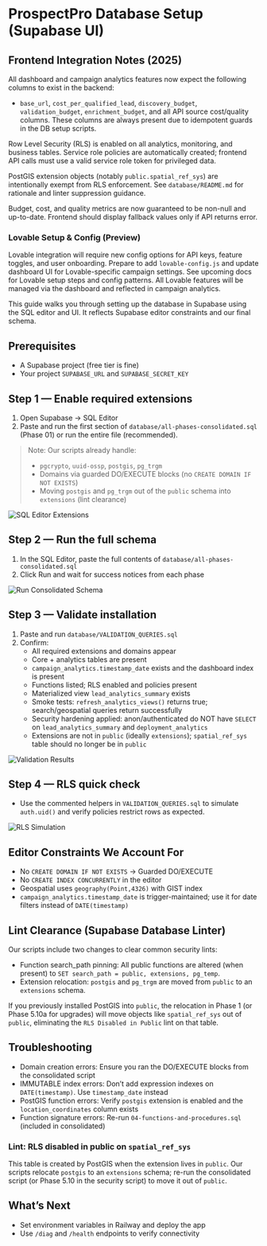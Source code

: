 # ProspectPro Database Setup (Supabase UI)

## Frontend Integration Notes (2025)

All dashboard and campaign analytics features now expect the following columns to exist in the backend:

- `base_url`, `cost_per_qualified_lead`, `discovery_budget`, `validation_budget`, `enrichment_budget`, and all API source cost/quality columns.
  These columns are always present due to idempotent guards in the DB setup scripts.

Row Level Security (RLS) is enabled on all analytics, monitoring, and business tables. Service role policies are automatically created; frontend API calls must use a valid service role token for privileged data.

PostGIS extension objects (notably `public.spatial_ref_sys`) are intentionally exempt from RLS enforcement. See `database/README.md` for rationale and linter suppression guidance.

Budget, cost, and quality metrics are now guaranteed to be non-null and up-to-date. Frontend should display fallback values only if API returns error.

### Lovable Setup & Config (Preview)

Lovable integration will require new config options for API keys, feature toggles, and user onboarding. Prepare to add `lovable-config.js` and update dashboard UI for Lovable-specific campaign settings.
See upcoming docs for Lovable setup steps and config patterns. All Lovable features will be managed via the dashboard and reflected in campaign analytics.

This guide walks you through setting up the database in Supabase using the SQL editor and UI. It reflects Supabase editor constraints and our final schema.

## Prerequisites

- A Supabase project (free tier is fine)
- Your project `SUPABASE_URL` and `SUPABASE_SECRET_KEY`

## Step 1 — Enable required extensions

1. Open Supabase → SQL Editor
2. Paste and run the first section of `database/all-phases-consolidated.sql` (Phase 01) or run the entire file (recommended).

> Note: Our scripts already handle:
>
> - `pgcrypto`, `uuid-ossp`, `postgis`, `pg_trgm`
> - Domains via guarded DO/EXECUTE blocks (no `CREATE DOMAIN IF NOT EXISTS`)
> - Moving `postgis` and `pg_trgm` out of the `public` schema into `extensions` (lint clearance)

![SQL Editor Extensions](images/sql-editor-extensions.png)

## Step 2 — Run the full schema

1. In the SQL Editor, paste the full contents of `database/all-phases-consolidated.sql`
2. Click Run and wait for success notices from each phase

![Run Consolidated Schema](images/run-consolidated-schema.png)

## Step 3 — Validate installation

1. Paste and run `database/VALIDATION_QUERIES.sql`
2. Confirm:
   - All required extensions and domains appear
   - Core + analytics tables are present
   - `campaign_analytics.timestamp_date` exists and the dashboard index is present
   - Functions listed; RLS enabled and policies present
   - Materialized view `lead_analytics_summary` exists
   - Smoke tests: `refresh_analytics_views()` returns true; search/geospatial queries return successfully
   - Security hardening applied: anon/authenticated do NOT have `SELECT` on `lead_analytics_summary` and `deployment_analytics`
   - Extensions are not in `public` (ideally `extensions`); `spatial_ref_sys` table should no longer be in `public`

![Validation Results](images/validation-results.png)

## Step 4 — RLS quick check

- Use the commented helpers in `VALIDATION_QUERIES.sql` to simulate `auth.uid()` and verify policies restrict rows as expected.

![RLS Simulation](images/rls-simulation.png)

## Editor Constraints We Account For

- No `CREATE DOMAIN IF NOT EXISTS` → Guarded DO/EXECUTE
- No `CREATE INDEX CONCURRENTLY` in the editor
- Geospatial uses `geography(Point,4326)` with GIST index
- `campaign_analytics.timestamp_date` is trigger-maintained; use it for date filters instead of `DATE(timestamp)`

## Lint Clearance (Supabase Database Linter)

Our scripts include two changes to clear common security lints:

- Function search_path pinning: All public functions are altered (when present) to `SET search_path = public, extensions, pg_temp`.
- Extension relocation: `postgis` and `pg_trgm` are moved from `public` to an `extensions` schema.

If you previously installed PostGIS into `public`, the relocation in Phase 1 (or Phase 5.10a for upgrades) will move objects like `spatial_ref_sys` out of `public`, eliminating the `RLS Disabled in Public` lint on that table.

## Troubleshooting

- Domain creation errors: Ensure you ran the DO/EXECUTE blocks from the consolidated script
- IMMUTABLE index errors: Don’t add expression indexes on `DATE(timestamp)`. Use `timestamp_date` instead
- PostGIS function errors: Verify `postgis` extension is enabled and the `location_coordinates` column exists
- Function signature errors: Re-run `04-functions-and-procedures.sql` (included in consolidated)

### Lint: RLS disabled in public on `spatial_ref_sys`

This table is created by PostGIS when the extension lives in `public`. Our scripts relocate `postgis` to an `extensions` schema; re-run the consolidated script (or Phase 5.10 in the security script) to move it out of `public`.

## What’s Next

- Set environment variables in Railway and deploy the app
- Use `/diag` and `/health` endpoints to verify connectivity
